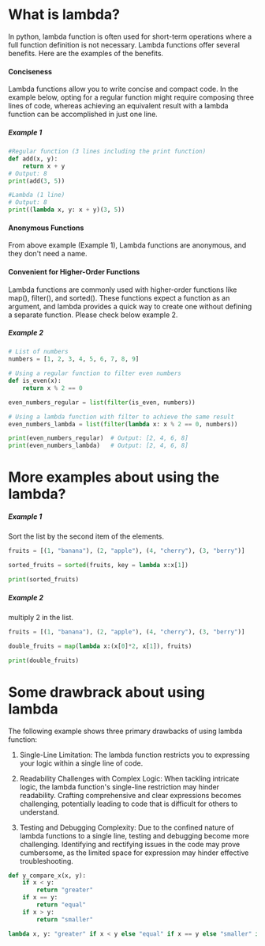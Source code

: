 # What is lambda?

In python, lambda function is often used for short-term operations where a full function definition is not necessary. Lambda functions offer several benefits. Here are the examples of the benefits.

#### Conciseness

Lambda functions allow you to write concise and compact code. In the example below, opting for a regular function might require composing three lines of code, whereas achieving an equivalent result with a lambda function can be accomplished in just one line.

##### Example 1

```python
#Regular function (3 lines including the print function)
def add(x, y):
    return x + y
# Output: 8
print(add(3, 5))

#Lambda (1 line)
# Output: 8
print((lambda x, y: x + y)(3, 5))
```

#### Anonymous Functions

From above example (Example 1), Lambda functions are anonymous, and they don't need a name.

#### Convenient for Higher-Order Functions

Lambda functions are commonly used with higher-order functions like map(), filter(), and sorted(). These functions expect a function as an argument, and lambda provides a quick way to create one without defining a separate function. Please check below example 2.

##### Example 2

```python
# List of numbers
numbers = [1, 2, 3, 4, 5, 6, 7, 8, 9]

# Using a regular function to filter even numbers
def is_even(x):
    return x % 2 == 0

even_numbers_regular = list(filter(is_even, numbers))

# Using a lambda function with filter to achieve the same result
even_numbers_lambda = list(filter(lambda x: x % 2 == 0, numbers))

print(even_numbers_regular)  # Output: [2, 4, 6, 8]
print(even_numbers_lambda)   # Output: [2, 4, 6, 8]
```

# More examples about using the lambda?

##### Example 1

Sort the list by the second item of the elements.

```python
fruits = [(1, "banana"), (2, "apple"), (4, "cherry"), (3, "berry")]

sorted_fruits = sorted(fruits, key = lambda x:x[1])

print(sorted_fruits)
```

##### Example 2

multiply 2 in the list.

```python
fruits = [(1, "banana"), (2, "apple"), (4, "cherry"), (3, "berry")]

double_fruits = map(lambda x:(x[0]*2, x[1]), fruits)

print(double_fruits)
```

# Some drawbrack about using lambda

The following example shows three primary drawbacks of using lambda function:

1. Single-Line Limitation:
   The lambda function restricts you to expressing your logic within a single line of code.

2. Readability Challenges with Complex Logic:
   When tackling intricate logic, the lambda function's single-line restriction may hinder readability. Crafting comprehensive and clear expressions becomes challenging, potentially leading to code that is difficult for others to understand.

3. Testing and Debugging Complexity:
   Due to the confined nature of lambda functions to a single line, testing and debugging become more challenging. Identifying and rectifying issues in the code may prove cumbersome, as the limited space for expression may hinder effective troubleshooting.

```python
def y_compare_x(x, y):
    if x < y:
        return "greater"
    if x == y:
        return "equal"
    if x > y:
        return "smaller"

lambda x, y: "greater" if x < y else "equal" if x == y else "smaller" if x > y else None
```
